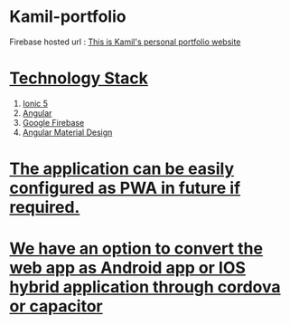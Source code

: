 # Kamil-portfolio

Firebase hosted url :  <a href='https://kamildottec.web.app/' target='_blank'>
This is Kamil's personal portfolio website
# Technology Stack
1. Ionic 5
2. Angular
3. Google Firebase
5. Angular Material Design

# The application can be easily configured as PWA in future if required.
# We have an option to convert the web app as Android app or IOS hybrid application through cordova or capacitor
